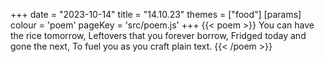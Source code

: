 +++
date = "2023-10-14"
title = "14.10.23"
themes = ["food"]
[params]
  colour = 'poem'
  pageKey = 'src/poem.js'
+++
{{< poem >}}
You can have the rice tomorrow,
Leftovers that you forever borrow,
Fridged today and gone the next,
To fuel you as you craft plain text.
{{< /poem >}}